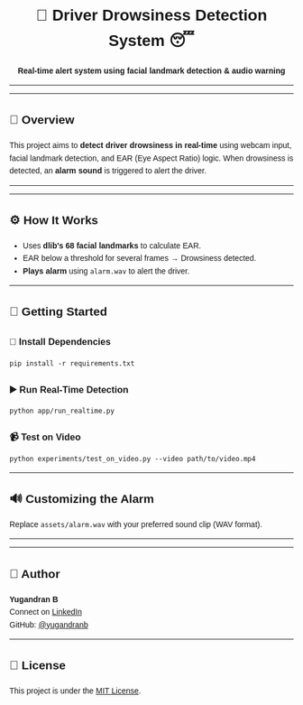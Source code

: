 <!DOCTYPE html>
<html lang="en">
<head>
  <meta charset="UTF-8">
  <meta name="viewport" content="width=device-width, initial-scale=1.0">
  <title>Driver Drowsiness Detection - README</title>
</head>
<body style="font-family: Arial, sans-serif; line-height: 1.6; padding: 2rem;">

 <h1 align="center">🚗 Driver Drowsiness Detection System 😴</h1>
<p align="center"><strong>Real-time alert system using facial landmark detection & audio warning</strong></p>
<hr>
  <hr/>

  <h2>📌 Overview</h2>
  <p>This project aims to <strong>detect driver drowsiness in real-time</strong> using webcam input, facial landmark detection, and EAR (Eye Aspect Ratio) logic. When drowsiness is detected, an <strong>alarm sound</strong> is triggered to alert the driver.</p>

  <hr/>



  <hr/>

  <h2>⚙️ How It Works</h2>
  <ul>
    <li>Uses <strong>dlib's 68 facial landmarks</strong> to calculate EAR.</li>
    <li>EAR below a threshold for several frames → Drowsiness detected.</li>
    <li><strong>Plays alarm</strong> using <code>alarm.wav</code> to alert the driver.</li>
  </ul>

  <hr/>

  <h2>🚀 Getting Started</h2>
  <h3>🔧 Install Dependencies</h3>
  <pre><code>pip install -r requirements.txt</code></pre>


  <h3>▶️ Run Real-Time Detection</h3>
  <pre><code>python app/run_realtime.py</code></pre>

  <h3>📹 Test on Video</h3>
  <pre><code>python experiments/test_on_video.py --video path/to/video.mp4</code></pre>

  <hr/>

  <h2>🔊 Customizing the Alarm</h2>
  <p>Replace <code>assets/alarm.wav</code> with your preferred sound clip (WAV format).</p>

  <hr/>


  <hr/>

  <h2>👤 Author</h2>
  <p>
    <strong>Yugandran B</strong><br/>
    Connect on <a href="https://www.linkedin.com/in/yugandran-b/" target="_blank">LinkedIn</a><br/>
    GitHub: <a href="https://github.com/yugandranb" target="_blank">@yugandranb</a>
  </p>

  <hr/>

  <h2>📄 License</h2>
  <p>This project is under the <a href="LICENSE">MIT License</a>.</p>

</body>
</html>

